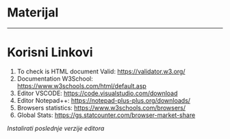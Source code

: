 # Materijal 


---
# Korisni Linkovi 
1. To check is HTML document Valid: https://validator.w3.org/ 
2. Documentation W3School: https://www.w3schools.com/html/default.asp
3. Editor VSCODE: https://code.visualstudio.com/download
4. Editor Notepad++: https://notepad-plus-plus.org/downloads/
5. Browsers statistics: https://www.w3schools.com/browsers/
6. Global Stats: https://gs.statcounter.com/browser-market-share

*Instalirati poslednje verzije editora*
